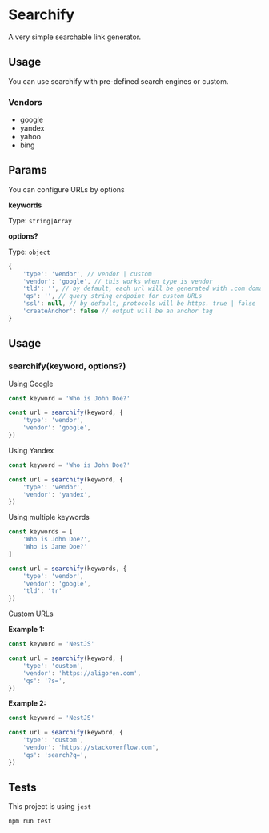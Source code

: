 # Searchify

A very simple searchable link generator.

## Usage

You can use searchify with pre-defined search engines or custom.

### Vendors

- google
- yandex
- yahoo
- bing

## Params

You can configure URLs by options

**keywords**

Type: `string|Array`

**options?**

Type: `object`

```js
{
    'type': 'vendor', // vendor | custom
    'vendor': 'google', // this works when type is vendor
    'tld': '', // by default, each url will be generated with .com domain
    'qs': '', // query string endpoint for custom URLs
    'ssl': null, // by default, protocols will be https. true | false
    'createAnchor': false // output will be an anchor tag
}
```

## Usage

### searchify(keyword, options?)

Using Google

```js
const keyword = 'Who is John Doe?'

const url = searchify(keyword, {
    'type': 'vendor',
    'vendor': 'google',
})
```

Using Yandex

```js
const keyword = 'Who is John Doe?'

const url = searchify(keyword, {
    'type': 'vendor',
    'vendor': 'yandex',
})
```

Using multiple keywords

```js
const keywords = [
    'Who is John Doe?',
    'Who is Jane Doe?'
]

const url = searchify(keywords, {
    'type': 'vendor',
    'vendor': 'google',
    'tld': 'tr'
})
```

Custom URLs

**Example 1:**

```js
const keyword = 'NestJS'

const url = searchify(keyword, {
    'type': 'custom',
    'vendor': 'https://aligoren.com',
    'qs': '?s=',
})
```

**Example 2:**

```js
const keyword = 'NestJS'

const url = searchify(keyword, {
    'type': 'custom',
    'vendor': 'https://stackoverflow.com',
    'qs': 'search?q=',
})
```

## Tests

This project is using `jest`

```bash
npm run test
```